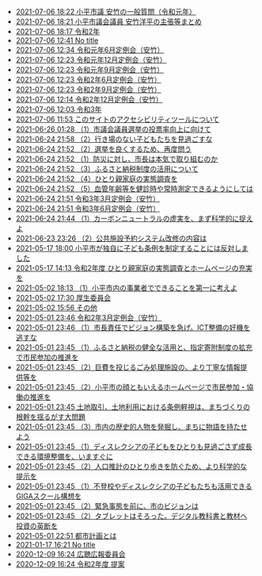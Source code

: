 <ul class='recent-updated'>
<li><a href='./ippan/r1/index.md'>2021-07-06 18:22 小平市議 安竹の一般質問（令和元年）</a></li>
<li><a href='./index.md'>2021-07-06 18:21 小平市議会議員 安竹洋平の主張等まとめ</a></li>
<li><a href='./ippan/r2/index.md'>2021-07-06 18:17 令和2年</a></li>
<li><a href='./ippan/index.md'>2021-07-06 12:41 No title</a></li>
<li><a href='./ippan/r1/6-gatu/index.md'>2021-07-06 12:34 令和元年6月定例会（安竹）</a></li>
<li><a href='./ippan/r1/12-gatu/index.md'>2021-07-06 12:23 令和元年12月定例会（安竹）</a></li>
<li><a href='./ippan/r1/9-gatu/index.md'>2021-07-06 12:23 令和元年9月定例会（安竹）</a></li>
<li><a href='./ippan/r2/6-gatu/index.md'>2021-07-06 12:23 令和2年6月定例会（安竹）</a></li>
<li><a href='./ippan/r2/9-gatu/index.md'>2021-07-06 12:23 令和2年9月定例会（安竹）</a></li>
<li><a href='./ippan/r2/12-gatu/index.md'>2021-07-06 12:14 令和2年12月定例会（安竹）</a></li>
<li><a href='./ippan/r3/index.md'>2021-07-06 12:03 令和3年</a></li>
<li><a href='./about-a11y.md'>2021-07-06 11:53 このサイトのアクセシビリティツールについて</a></li>
<li><a href='./ippan/r1/6-gatu/1-touhyouritu-koujou.md'>2021-06-26 01:28 （1）市議会議員選挙の投票率向上に向けて</a></li>
<li><a href='./ippan/r3/6-gatu/2-ikibanonai-kodomotachi.md'>2021-06-24 21:58 （2）行き場のない子どもたちを見過ごすな</a></li>
<li><a href='./ippan/r3/3-gatu/2-senkyo-yokusuru-again.md'>2021-06-24 21:52 （2）選挙を良くするため、再度問う</a></li>
<li><a href='./ippan/r3/6-gatu/1-sityou-bousai-honkijanaidesyo.md'>2021-06-24 21:52 （1）防災に対し、市長は本気で取り組むのか</a></li>
<li><a href='./ippan/r3/6-gatu/3-furusato-nouzei.md'>2021-06-24 21:52 （3）ふるさと納税制度の活用について</a></li>
<li><a href='./ippan/r3/6-gatu/4-hitorioya-katei-jittai-chousa.md'>2021-06-24 21:52 （4）ひとり親家庭の実態調査を</a></li>
<li><a href='./ippan/r3/6-gatu/5-kekkan-nenrei.md'>2021-06-24 21:52 （5）血管年齢等を健診時や常時測定できるようにしては</a></li>
<li><a href='./ippan/r3/3-gatu/index.md'>2021-06-24 21:51 令和3年3月定例会（安竹）</a></li>
<li><a href='./ippan/r3/6-gatu/index.md'>2021-06-24 21:51 令和3年6月定例会（安竹）</a></li>
<li><a href='./ippan/r3/3-gatu/1-carbon-neutral-giman.md'>2021-06-24 21:44 （1）カーボンニュートラルの虚実を、まず科学的に捉えよ</a></li>
<li><a href='./ippan/r2/12-gatu/2-koukyou-sisetu-naiyou.md'>2021-06-23 23:26 （2）公共施設予約システム改修の内容は</a></li>
<li><a href='./sonota/kousei/r2/kodomojorei-hantai.md'>2021-05-17 18:00 小平市が独自に子ども条例を制定することには反対しました</a></li>
<li><a href='./sonota/kousei/r2/hitorioya.md'>2021-05-17 14:13 令和2年度 ひとり親家庭の実態調査とホームページの充実を</a></li>
<li><a href='./ippan/r2/12-gatu/1-kodaira-first.md'>2021-05-02 18:13 （1）小平市内の事業者でできることを第一に考えよ</a></li>
<li><a href='./sonota/kousei/index.md'>2021-05-02 17:30 厚生委員会</a></li>
<li><a href='./sonota/index.md'>2021-05-02 15:56 その他</a></li>
<li><a href='./ippan/r2/3-gatu/index.md'>2021-05-01 23:46 令和2年3月定例会（安竹）</a></li>
<li><a href='./ippan/r2/9-gatu/1-sityou-vision-isoge.md'>2021-05-01 23:46 （1）市長責任でビジョン構築を急げ。ICT整備の好機を逃すな</a></li>
<li><a href='./ippan/r1/12-gatu/1-furusato-nouzei-kakuju.md'>2021-05-01 23:45 （1）ふるさと納税の健全な活用と、指定寄附制度の拡充で市民参加の推進を</a></li>
<li><a href='./ippan/r1/12-gatu/2-gomi-sisetu-jouhou.md'>2021-05-01 23:45 （2）巨費を投じるごみ処理施設の、より丁寧な情報提供等を</a></li>
<li><a href='./ippan/r1/6-gatu/2-homepage-siminsanka.md'>2021-05-01 23:45 （2）小平市の顔ともいえるホームページで市民参加・協働の推進を</a></li>
<li><a href='./ippan/r1/9-gatu/tochi-jourei-keisi.md'>2021-05-01 23:45 土地取引、土地利用における条例軽視は、まちづくりの根幹を揺るがす大問題</a></li>
<li><a href='./ippan/r2/12-gatu/3-machi-story.md'>2021-05-01 23:45 （3）市内の歴史的人物を発掘し、まちに物語を持たせよう</a></li>
<li><a href='./ippan/r2/3-gatu/1-dyslexia-kankyo.md'>2021-05-01 23:45 （1）ディスレクシアの子どもをひとりも見過ごさず成長できる環境整備を、いますぐに</a></li>
<li><a href='./ippan/r2/3-gatu/2-jinkou-suikei-kagaku.md'>2021-05-01 23:45 （2）人口推計のひとり歩きを防ぐため、より科学的な提示を</a></li>
<li><a href='./ippan/r2/6-gatu/1-giga-school-dyslexia.md'>2021-05-01 23:45 （1）不登校やディスレクシアの子どもたちも活用できるGIGAスクール構想を</a></li>
<li><a href='./ippan/r2/6-gatu/2-kinkyu-vision.md'>2021-05-01 23:45 （2）緊急事態を前に、市のビジョンは</a></li>
<li><a href='./ippan/r2/9-gatu/2-digital-kyoukasyo-isoge.md'>2021-05-01 23:45 （2）タブレットはそろった。デジタル教科書と教材へ投資の英断を</a></li>
<li><a href='./sonota/machizukuri/index.md'>2021-05-01 22:51 都市計画とは</a></li>
<li><a href='./404.md'>2021-01-17 16:21 No title</a></li>
<li><a href='./sonota/koutyou-koho/index.md'>2020-12-09 16:24 広聴広報委員会</a></li>
<li><a href='./sonota/koutyou-koho/r2/teian.md'>2020-12-09 16:24 令和2年度 提案</a></li>
</ul>